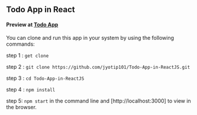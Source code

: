## Todo App in React

#### Preview at [Todo App](https://jyotip101.github.io/Todo-App-in-ReactJS/) 

You can clone and run this app in your system by using the following commands:

step 1 : `get clone`

step 2 : `git clone https://github.com/jyotip101/Todo-App-in-ReactJS.git`

step 3 : `cd Todo-App-in-ReactJS`

step 4 : `npm install` 

step 5: `npm start` in the command line and [http://localhost:3000] to view in the browser. 
